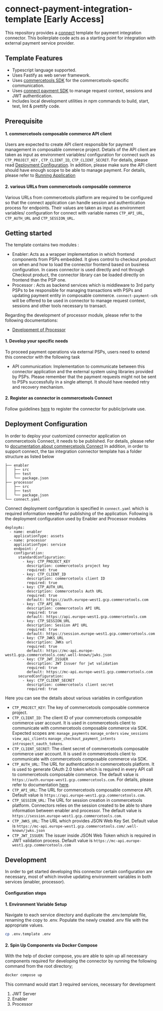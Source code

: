 # connect-payment-integration-template [**Early Access**]
This repository provides a [connect](https://docs.commercetools.com/connect) template for payment integration connector. This boilerplate code acts as a starting point for integration with external payment service provider.

## Template Features
- Typescript language supported.
- Uses Fastify as web server framework.
- Uses [commercetools SDK](https://docs.commercetools.com/sdk/js-sdk-getting-started) for the commercetools-specific communication.
- Uses [connect payment SDK](https://github.com/commercetools/connect-payments-sdk) to manage request context, sessions and JWT authentication.
- Includes local development utilities in npm commands to build, start, test, lint & prettify code.

## Prerequisite
#### 1. commercetools composable commerce API client
Users are expected to create API client responsible for payment management in composable commerce project. Details of the API client are taken as input as environment variables/ configuration for connect such as `CTP_PROJECT_KEY` , `CTP_CLIENT_ID`, `CTP_CLIENT_SECRET`. For details, please read [Deployment Configuration](./README.md#deployment-configuration).
In addition, please make sure the API client should have enough scope to be able to manage payment. For details, please refer to [Running Application](./processor/README.md#running-application)

#### 2. various URLs from commercetools composable commerce
Various URLs from commercetools platform are required to be configured so that the connect application can handle session and authentication process for endpoints.
Their values are taken as input as environment variables/ configuration for connect with variable names `CTP_API_URL`, `CTP_AUTH_URL` and `CTP_SESSION_URL`.
 
## Getting started
The template contains two modules :  
- Enabler: Acts as a wrapper implementation in which frontend components from PSPs embedded. It gives control to checkout product on when and how to load the connector frontend based on business configuration. In cases connector is used directly and not through Checkout product, the connector library can be loaded directly on frontend than the PSP one.
- Processor : Acts as backend services which is middleware to 3rd party PSPs to be responsible for managing transactions with PSPs and updating payment entity in composable commerce.  `connect-payment-sdk` will be offered to be used in connector to manage request context, sessions and other tools necessary to transact.

Regarding the development of processor module, please refer to the following documentations:
- [Development of Processor](./processor/README.md)

#### 1. Develop your specific needs 
To proceed payment operations via external PSPs, users need to extend this connector with the following task
- API communication: Implementation to communicate between this connector application and the external system using libraries provided by PSPs. Please remember that the payment requests might not be sent to PSPs successfully in a single attempt. It should have needed retry and recovery mechanism.

#### 2. Register as connector in commercetools Connect
Follow guidelines [here](https://docs.commercetools.com/connect/getting-started) to register the connector for public/private use.

## Deployment Configuration
In order to deploy your customized connector application on commercetools Connect, it needs to be published. For details, please refer to [documentation about commercetools Connect](https://docs.commercetools.com/connect/concepts)
In addition, in order to support connect, the tax integration connector template has a folder structure as listed below
```
├── enabler
│   ├── src
│   ├── test
│   └── package.json
├── processor
│   ├── src
│   ├── test
│   └── package.json
└── connect.yaml
```

Connect deployment configuration is specified in `connect.yaml` which is required information needed for publishing of the application. Following is the deployment configuration used by Enabler and Processor modules
```
deployAs:
  - name: enabler
    applicationType: assets
  - name: processor
    applicationType: service
    endpoint: /
    configuration:
      standardConfiguration:
        - key: CTP_PROJECT_KEY
          description: commercetools project key
          required: true
        - key: CTP_CLIENT_ID
          description: commercetools client ID
          required: true
        - key: CTP_AUTH_URL
          description: commercetools Auth URL
          required: true
          default: https://auth.europe-west1.gcp.commercetools.com
        - key: CTP_API_URL
          description: commercetools API URL
          required: true
          default: https://api.europe-west1.gcp.commercetools.com
        - key: CTP_SESSION_URL
          description: Session API URL
          required: true
          default: https://session.europe-west1.gcp.commercetools.com
        - key: CTP_JWKS_URL
          description: JWKs url
          required: true
          default: https://mc-api.europe-west1.gcp.commercetools.com/.well-known/jwks.json
        - key: CTP_JWT_ISSUER
          description: JWT Issuer for jwt validation
          required: true
          default: https://mc-api.europe-west1.gcp.commercetools.com
      securedConfiguration:
        - key: CTP_CLIENT_SECRET
          description: commercetools client secret
          required: true
```

Here you can see the details about various variables in configuration
- `CTP_PROJECT_KEY`: The key of commercetools composable commerce project.
- `CTP_CLIENT_ID`: The client ID of your commercetools composable commerce user account. It is used in commercetools client to communicate with commercetools composable commerce via SDK. Expected scopes are: `manage_payments` `manage_orders` `view_sessions` `view_api_clients` `manage_checkout_payment_intents` `introspect_oauth_tokens`.
- `CTP_CLIENT_SECRET`: The client secret of commercetools composable commerce user account. It is used in commercetools client to communicate with commercetools composable commerce via SDK.
- `CTP_AUTH_URL`: The URL for authentication in commercetools platform. It is used to generate OAuth 2.0 token which is required in every API call to commercetools composable commerce. The default value is `https://auth.europe-west1.gcp.commercetools.com`. For details, please refer to documentation [here](https://docs.commercetools.com/tutorials/api-tutorial#authentication).
- `CTP_API_URL`: The URL for commercetools composable commerce API. Default value is `https://api.europe-west1.gcp.commercetools.com`.
- `CTP_SESSION_URL`: The URL for session creation in commercetools platform. Connectors relies on the session created to be able to share information between enabler and processor. The default value is `https://session.europe-west1.gcp.commercetools.com`.
- `CTP_JWKS_URL`: The URL which provides JSON Web Key Set. Default value is `https://mc-api.europe-west1.gcp.commercetools.com/.well-known/jwks.json`
- `CTP_JWT_ISSUER`: The issuer inside JSON Web Token which is required in JWT validation process. Default value is `https://mc-api.europe-west1.gcp.commercetools.com`

## Development
In order to get started developing this connector certain configuration are necessary, most of which involve updating environment variables in both services (enabler, processor).

#### Configuration steps

#### 1. Environment Variable Setup

Navigate to each service directory and duplicate the .env.template file, renaming the copy to .env. Populate the newly created .env file with the appropriate values.

```bash
cp .env.template .env
```

#### 2. Spin Up Components via Docker Compose
With the help of docker compose, you are able to spin up all necessary components required for developing the connector by running the following command from the root directory;

```bash
docker compose up
```

This command would start 3 required services, necessary for development
1. JWT Server
2. Enabler
3. Processor
